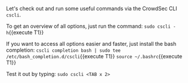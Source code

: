 Let's check out and run some useful commands via the CrowdSec CLI `cscli`.

To get an overview of all options, just run the command: `sudo cscli -h`{{execute T1}}

If you want to access all options easier and faster, just install the bash completion:
`cscli completion bash | sudo tee /etc/bash_completion.d/cscli`{{execute T1}}
`source ~/.bashrc`{{execute T1}}

Test it out by typing: 
`sudo cscli <TAB x 2>`